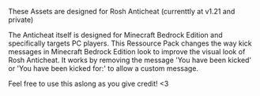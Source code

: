 These Assets are designed for Rosh Anticheat (currenttly at v1.21 and private)

The Anticheat itself is designed for Minecraft Bedrock Edition and specifically targets PC players.
This Ressource Pack changes the way kick messages in Minecraft Bedrock Edition look to improve the visual look of Rosh Anticheat.
It works by removing the message 'You have been kicked' or 'You have been kicked for:' to allow a custom message.

Feel free to use this aslong as you give credit! <3
